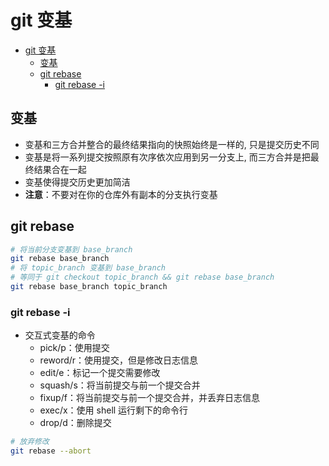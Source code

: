 # git 变基

- [git 变基](#git-%E5%8F%98%E5%9F%BA)
  - [变基](#%E5%8F%98%E5%9F%BA)
  - [git rebase](#git-rebase)
    - [git rebase -i](#git-rebase--i)

## 变基

- 变基和三方合并整合的最终结果指向的快照始终是一样的, 只是提交历史不同
- 变基是将一系列提交按照原有次序依次应用到另一分支上, 而三方合并是把最终结果合在一起
- 变基使得提交历史更加简洁
- **注意**：不要对在你的仓库外有副本的分支执行变基

## git rebase

```sh
# 将当前分支变基到 base_branch
git rebase base_branch
# 将 topic_branch 变基到 base_branch
# 等同于 git checkout topic_branch && git rebase base_branch
git rebase base_branch topic_branch
```

### git rebase -i

- 交互式变基的命令
  - pick/p：使用提交
  - reword/r：使用提交，但是修改日志信息
  - edit/e：标记一个提交需要修改
  - squash/s：将当前提交与前一个提交合并
  - fixup/f：将当前提交与前一个提交合并，并丢弃日志信息
  - exec/x：使用 shell 运行剩下的命令行
  - drop/d：删除提交

```sh
# 放弃修改
git rebase --abort
```